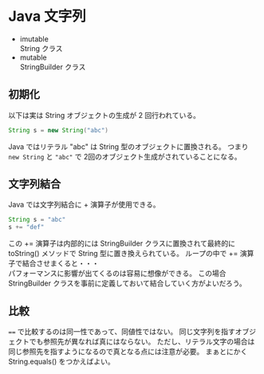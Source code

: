 # Java 文字列

* imutable  
String クラス
* mutable  
StringBuilder クラス

## 初期化

以下は実は String オブジェクトの生成が 2 回行われている。

```java:sample.java
String s = new String("abc")
```

Java ではリテラル "abc" は String 型のオブジェクトに置換される。
つまり `new String` と `"abc"` で 2回のオブジェクト生成がされていることになる。　　

## 文字列結合

Java では文字列結合に + 演算子が使用できる。

```java:sample.java
String s = "abc"
s += "def"
```

この += 演算子は内部的には StringBuilder クラスに置換されて最終的に toString() メソッドで String 型に置き換えられている。
ループの中で += 演算子で結合させまくると・・・  
パフォーマンスに影響が出てくるのは容易に想像ができる。
この場合 StringBuilder クラスを事前に定義しておいて結合していく方がよいだろう。

## 比較

`==` で比較するのは同一性であって、同値性ではない。
同じ文字列を指すオブジェクトでも参照先が異なれば真にはならない。
ただし、リテラル文字の場合は同じ参照先を指すようになるので真となる点には注意が必要。
まぁとにかく String.equals() をつかえばよい。